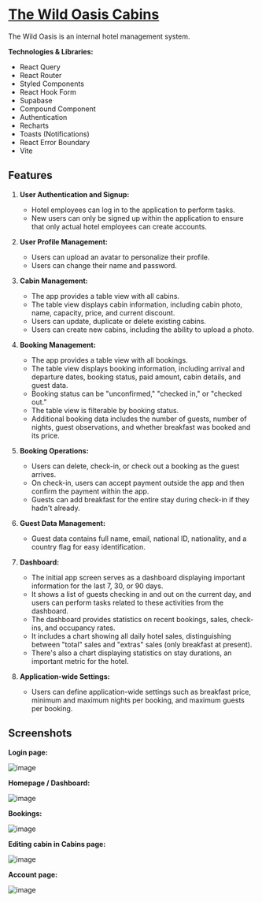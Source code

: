 # [The Wild Oasis Cabins](https://thewildoasiscabins.netlify.app/login) 

The Wild Oasis is an internal hotel management system.

**Technologies & Libraries:**
 * React Query
 * React Router
 * Styled Components
 * React Hook Form
 * Supabase
 * Compound Component
 * Authentication
 * Recharts
 * Toasts (Notifications)
 * React Error Boundary
 * Vite

## Features

1. **User Authentication and Signup:**
   - Hotel employees can log in to the application to perform tasks.
   - New users can only be signed up within the application to ensure that only actual hotel employees can create accounts.

2. **User Profile Management:**
   - Users can upload an avatar to personalize their profile.
   - Users can change their name and password.

3. **Cabin Management:**
   - The app provides a table view with all cabins.
   - The table view displays cabin information, including cabin photo, name, capacity, price, and current discount.
   - Users can update, duplicate or delete existing cabins.
   - Users can create new cabins, including the ability to upload a photo.

4. **Booking Management:**
   - The app provides a table view with all bookings.
   - The table view displays booking information, including arrival and departure dates, booking status, paid amount, cabin details, and guest data.
   - Booking status can be "unconfirmed," "checked in," or "checked out."
   - The table view is filterable by booking status.
   - Additional booking data includes the number of guests, number of nights, guest observations, and whether breakfast was booked and its price.
 
5. **Booking Operations:**
   - Users can delete, check-in, or check out a booking as the guest arrives.
   - On check-in, users can accept payment outside the app and then confirm the payment within the app.
   - Guests can add breakfast for the entire stay during check-in if they hadn't already.

6. **Guest Data Management:**
   - Guest data contains full name, email, national ID, nationality, and a country flag for easy identification.

7. **Dashboard:**
   - The initial app screen serves as a dashboard displaying important information for the last 7, 30, or 90 days.
   - It shows a list of guests checking in and out on the current day, and users can perform tasks related to these activities from the dashboard.
   - The dashboard provides statistics on recent bookings, sales, check-ins, and occupancy rates.
   - It includes a chart showing all daily hotel sales, distinguishing between "total" sales and "extras" sales (only breakfast at present).
   - There's also a chart displaying statistics on stay durations, an important metric for the hotel.

8. **Application-wide Settings:**
   - Users can define application-wide settings such as breakfast price, minimum and maximum nights per booking, and maximum guests per booking.
  
## Screenshots
**Login page:**
     
![image](https://github.com/Roiben7/thewildoasis/assets/87220798/456491c0-53c3-42a8-923b-894dadc50748)

**Homepage / Dashboard:**

![image](https://github.com/Roiben7/thewildoasis/assets/87220798/655a3b42-1cd4-4eaa-961b-119da55dfab6)

**Bookings:**

![image](https://github.com/Roiben7/thewildoasis/assets/87220798/f75d7cdf-4b3b-4ac7-849f-f720afd42857)

**Editing cabin in Cabins page:**

![image](https://github.com/Roiben7/thewildoasis/assets/87220798/8b947ddc-1839-4b4f-ac9b-0ffa69f4f2f2)

**Account page:**

![image](https://github.com/Roiben7/thewildoasis/assets/87220798/248df872-f626-47b9-8938-9b3f5bf76892)

